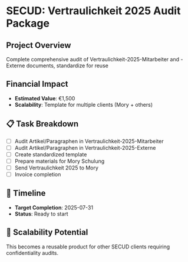 # SECUD: Vertraulichkeit 2025 Audit Package

## Project Overview
Complete comprehensive audit of Vertraulichkeit-2025-Mitarbeiter and -Externe documents, standardize for reuse

## Financial Impact
- **Estimated Value**: €1,500
- **Scalability**: Template for multiple clients (Mory + others)

## 📋 Task Breakdown
- [ ] Audit Artikel/Paragraphen in Vertraulichkeit-2025-Mitarbeiter
- [ ] Audit Artikel/Paragraphen in Vertraulichkeit-2025-Externe  
- [ ] Create standardized template
- [ ] Prepare materials for Mory Schulung
- [ ] Send Vertraulichkeit 2025 to Mory
- [ ] Invoice completion

## 📅 Timeline
- **Target Completion**: 2025-07-31
- **Status**: Ready to start

## 🔄 Scalability Potential
This becomes a reusable product for other SECUD clients requiring confidentiality audits.